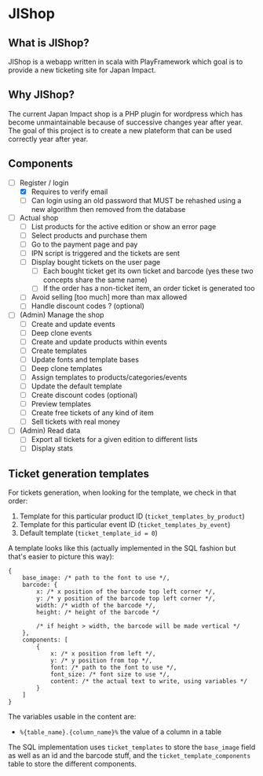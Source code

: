 JIShop
======

## What is JIShop?

JIShop is a webapp written in scala with PlayFramework which goal is to provide a new ticketing site for Japan Impact.

## Why JIShop?

The current Japan Impact shop is a PHP plugin for wordpress which has become unmaintainable because of successive changes year
after year. The goal of this project is to create a new plateform that can be used correctly year after year.

## Components

- [ ] Register / login
  -  [x] Requires to verify email
  -  [ ] Can login using an old password that MUST be rehashed using a new algorithm then removed from the database
- [ ] Actual shop
  -  [ ] List products for the active edition or show an error page
  -  [ ] Select products and purchase them
  -  [ ] Go to the payment page and pay
  -  [ ] IPN script is triggered and the tickets are sent
  -  [ ] Display bought tickets on the user page
    -  [ ] Each bought ticket get its own ticket and barcode (yes these two concepts share the same name)
    -  [ ] If the order has a non-ticket item, an order ticket is generated too
  -  [ ] Avoid selling [too much] more than max allowed
  -  [ ] Handle discount codes ? (optional)
- [ ] (Admin) Manage the shop
  -  [ ] Create and update events
  -  [ ] Deep clone events
  -  [ ] Create and update products within events
  -  [ ] Create templates
  -  [ ] Update fonts and template bases
  -  [ ] Deep clone templates
  -  [ ] Assign templates to products/categories/events
  -  [ ] Update the default template
  -  [ ] Create discount codes (optional)
  -  [ ] Preview templates
  -  [ ] Create free tickets of any kind of item
  -  [ ] Sell tickets with real money
- [ ] (Admin) Read data
  -  [ ] Export all tickets for a given edition to different lists
  -  [ ] Display stats 

## Ticket generation templates

For tickets generation, when looking for the template, we check in that order:

1. Template for this particular product ID (`ticket_templates_by_product`)
1. Template for this particular event ID (`ticket_templates_by_event`)
1. Default template (`ticket_template_id = 0`)

A template looks like this (actually implemented in the SQL fashion but that's easier to picture this way):

    {
        base_image: /* path to the font to use */,
        barcode: {
            x: /* x position of the barcode top left corner */,
            y: /* y position of the barcode top left corner */,
            width: /* width of the barcode */,
            height: /* height of the barcode */
            
            /* if height > width, the barcode will be made vertical */
        },
        components: [
            {
                x: /* x position from left */,
                y: /* y position from top */,
                font: /* path to the font to use */,
                font_size: /* font size to use */,
                content: /* the actual text to write, using variables */   
            }
        ]
    }

The variables usable in the content are:

- `%{table_name}.{column_name}%` the value of a column in a table

The SQL implementation uses `ticket_templates` to store the `base_image` field as well as an id and the barcode stuff, and the
`ticket_template_components` table to store the different components.
